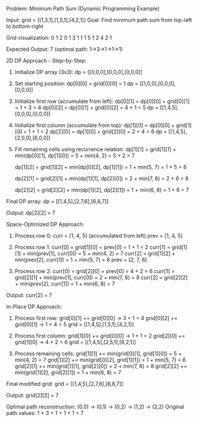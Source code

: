 Problem: Minimum Path Sum (Dynamic Programming Example)

Input: grid = [[1,3,1],[1,5,1],[4,2,1]]
Goal: Find minimum path sum from top-left to bottom-right

Grid visualization:
  0 1 2
0 1 3 1
1 1 5 1
2 4 2 1

Expected Output: 7 (optimal path: 1→3→1→1→1)

2D DP Approach - Step-by-Step:

1. Initialize DP array (3x3):
   dp = [[0,0,0],[0,0,0],[0,0,0]]

2. Set starting position:
   dp[0][0] = grid[0][0] = 1
   dp = [[1,0,0],[0,0,0],[0,0,0]]

3. Initialize first row (accumulate from left):
   dp[0][1] = dp[0][0] + grid[0][1] = 1 + 3 = 4
   dp[0][2] = dp[0][1] + grid[0][2] = 4 + 1 = 5
   dp = [[1,4,5],[0,0,0],[0,0,0]]

4. Initialize first column (accumulate from top):
   dp[1][0] = dp[0][0] + grid[1][0] = 1 + 1 = 2
   dp[2][0] = dp[1][0] + grid[2][0] = 2 + 4 = 6
   dp = [[1,4,5],[2,0,0],[6,0,0]]

5. Fill remaining cells using recurrence relation:
   dp[1][1] = grid[1][1] + min(dp[0][1], dp[1][0])
            = 5 + min(4, 2) = 5 + 2 = 7
   
   dp[1][2] = grid[1][2] + min(dp[0][2], dp[1][1])
            = 1 + min(5, 7) = 1 + 5 = 6
   
   dp[2][1] = grid[2][1] + min(dp[1][1], dp[2][0])
            = 2 + min(7, 6) = 2 + 6 = 8
   
   dp[2][2] = grid[2][2] + min(dp[1][2], dp[2][1])
            = 1 + min(6, 8) = 1 + 6 = 7

Final DP array:
dp = [[1,4,5],[2,7,6],[6,8,7]]

Output: dp[2][2] = 7

Space-Optimized DP Approach:

1. Process row 0:
   curr = [1, 4, 5] (accumulated from left)
   prev = [1, 4, 5]

2. Process row 1:
   curr[0] = grid[1][0] + prev[0] = 1 + 1 = 2
   curr[1] = grid[1][1] + min(prev[1], curr[0]) = 5 + min(4, 2) = 7
   curr[2] = grid[1][2] + min(prev[2], curr[1]) = 1 + min(5, 7) = 6
   prev = [2, 7, 6]

3. Process row 2:
   curr[0] = grid[2][0] + prev[0] = 4 + 2 = 6
   curr[1] = grid[2][1] + min(prev[1], curr[0]) = 2 + min(7, 6) = 8
   curr[2] = grid[2][2] + min(prev[2], curr[1]) = 1 + min(6, 8) = 7

Output: curr[2] = 7

In-Place DP Approach:

1. Process first row:
   grid[0][1] += grid[0][0] → 3 + 1 = 4
   grid[0][2] += grid[0][1] → 1 + 4 = 5
   grid = [[1,4,5],[1,5,1],[4,2,1]]

2. Process first column:
   grid[1][0] += grid[0][0] → 1 + 1 = 2
   grid[2][0] += grid[1][0] → 4 + 2 = 6
   grid = [[1,4,5],[2,5,1],[6,2,1]]

3. Process remaining cells:
   grid[1][1] += min(grid[0][1], grid[1][0]) = 5 + min(4, 2) = 7
   grid[1][2] += min(grid[0][2], grid[1][1]) = 1 + min(5, 7) = 6
   grid[2][1] += min(grid[1][1], grid[2][0]) = 2 + min(7, 6) = 8
   grid[2][2] += min(grid[1][2], grid[2][1]) = 1 + min(6, 8) = 7

Final modified grid:
grid = [[1,4,5],[2,7,6],[6,8,7]]

Output: grid[2][2] = 7

Optimal path reconstruction: (0,0) → (0,1) → (0,2) → (1,2) → (2,2)
Original path values: 1 + 3 + 1 + 1 + 1 = 7